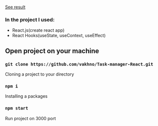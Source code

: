 [See result](https://vakhno.github.io/Task-manager-React/)
### In the project I used:
  - React.js(create react app)
  - React Hooks(useState, useContext, useEffect)
  
## Open project on your machine

### `git clone https://github.com/vakhno/Task-manager-React.git`

Cloning a project to your directory

### `npm i`

Installing a packages

### `npm start`

Run project on 3000 port
